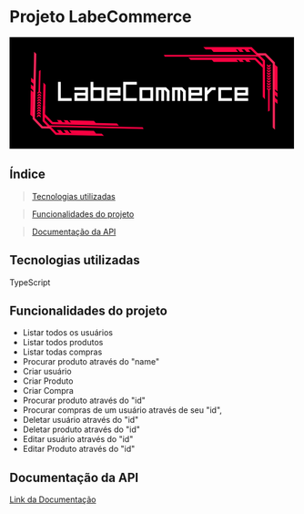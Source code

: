 # Projeto LabeCommerce


![LabeCommerce](./src/assets/LabeCommerce.png)

## Índice
> <a href="#tecnologias">Tecnologias utilizadas</a>

> <a href="#funcionalidades"> Funcionalidades do projeto</a>

> <a href="#documentacao"> Documentação da API</a>




<h2 id="tecnologias"> Tecnologias utilizadas</h2>
TypeScript


<h2 id="funcionalidades"> Funcionalidades do projeto</h2>

- Listar todos os usuários
- Listar todos produtos
- Listar todas compras
- Procurar produto através do "name"
- Criar usuário
- Criar Produto
- Criar Compra
- Procurar produto através do "id"
- Procurar compras de um usuário através de seu "id",
- Deletar usuário através do "id"
- Deletar produto através do "id"
- Editar usuário através do "id"
- Editar Produto através do "id"

<h2 id="documentacao"> Documentação da API</h2>

[Link da Documentação](https://documenter.getpostman.com/view/24460839/2s8ZDU64ZL)



